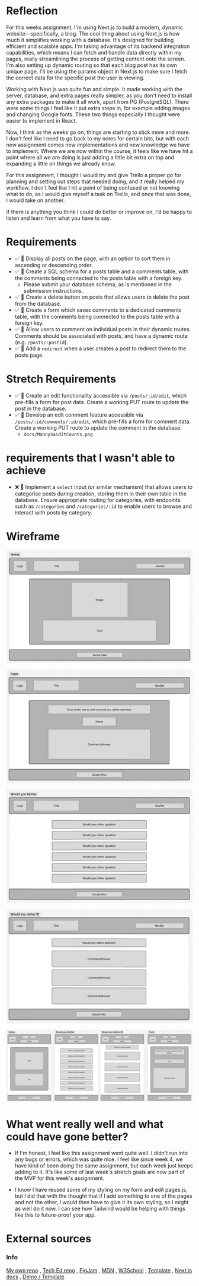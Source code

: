 # Reflection

For this weeks assignment, I'm using Next.js to build a modern, dynamic website—specifically, a blog. The cool thing about using Next.js is how much it simplifies working with a database. It's designed for building efficient and scalable apps. I'm taking advantage of its backend integration capabilities, which means I can fetch and handle data directly within my pages, really streamlining the process of getting content onto the screen. I'm also setting up dynamic routing so that each blog post has its own unique page. I'll be using the params object in Next.js to make sure I fetch the correct data for the specific post the user is viewing.

Working with Next.js was quite fun and simple. It made working with the server, database, and extra pages really simpler, as you don't need to install any extra packages to make it all work, apart from PG (PostgreSQL). There were some things I feel like it put extra steps in, for example adding images and changing Google fonts. These two things especially I thought were easier to implement in React.

Now, I think as the weeks go on, things are starting to stick more and more. I don't feel like I need to go back to my notes for certain bits, but with each new assignment comes new implementations and new knowledge we have to implement. Where we are now within the course, it feels like we have hit a point where all we are doing is just adding a little bit extra on top and expanding a little on things we already know.

For this assignment, I thought I would try and give Trello a proper go for planning and setting out steps that needed doing, and it really helped my workflow. I don't feel like I hit a point of being confused or not knowing what to do, as I would give myself a task on Trello, and once that was done, I would take on another.

If there is anything you think I could do better or improve on, I'd be happy to listen and learn from what you have to say.

# Requirements

- ✅ 🎯 Display all posts on the page, with an option to sort them in ascending or descending order.
- ✅ 🎯 Create a SQL schema for a posts table and a comments table, with the comments being connected to the posts table with a foreign key.
  - Please submit your database schema, as is mentioned in the submission instructions.
- ✅ 🎯 Create a delete button on posts that allows users to delete the post from the database.
- ✅ 🎯 Create a form which saves comments to a dedicated comments table, with the comments being connected to the posts table with a foreign key.
- ✅ 🎯 Allow users to comment on individual posts in their dynamic routes. Comments should be associated with posts, and have a dynamic route (e.g. `/posts/:postid`).
- ✅ 🎯 Add a `redirect` when a user creates a post to redirect them to the posts page.

# Stretch Requirements

- ✅ 🏹 Create an edit functionality accessible via `/posts/:id/edit`, which pre-fills a form for post data. Create a working PUT route to update the post in the database.
- ✅ 🏹 Develop an edit comment feature accessible via `/posts/:id/comments/:id/edit`, which pre-fills a form for comment data. Create a working PUT route to update the comment in the database.
  - `docs/MannySaidItCounts.png`

# requirements that I wasn't able to achieve

- ❌ 🏹 Implement a `select` input (or similar mechanism) that allows users to categorise posts during creation, storing them in their own table in the database. Ensure appropriate routing for categories, with endpoints such as `/categories` and `/categories/:id` to enable users to browse and interact with posts by category.

# Wireframe

<div align="center">

![Home](./docs/wireframe/DecktopHome.png)

</div>
<div align="center">

![Form](./docs/wireframe/DesktopForm.png)

</div>
<div align="center">

![Questions](./docs/wireframe/DesktopWouldYouRather.png)

</div>
<div align="center">

![Commetns](./docs/wireframe/DesktopWouldYouRatherId.png)

</div>
<div align="center">

![Mobile](./docs/wireframe/Mobile.png)

</div>

# What went really well and what could have gone better?

- If I'm honest, I feel like this assignment went quite well. I didn't run into any bugs or errors, which was quite nice. I feel like since week 4, we have kind of been doing the same assignment, but each week just keeps adding to it. It's like some of last week's stretch goals are now part of the MVP for this week's assignment.

- I know I have reused some of my styling on my form and edit pages.js, but I did that with the thought that if I add something to one of the pages and not the other, I would then have to give it its own styling, so I might as well do it now. I can see how Tailwind would be helping with things like this to future-proof your app.

# External sources

### Info

[My own repo](https://github.com/IndieMasco/TechEdSoftwareDeveloper021) , [Tech Ed repo](https://github.com/Tech-Educators/software-dev-021) , [FigJam](https://www.figma.com/board/JjN2Zgtoynrau06MjWJs6q/SD021?node-id=0-1&p=f&t=V1WCGcrmVKnoxJDr-0) , [MDN](https://developer.mozilla.org/en-US/) , [W3School](https://www.w3schools.com/) , [Template](https://github.com/Tech-Educators/software-dev-021/blob/main/demos/week6/week6-assignment/src/App.jsx) , [Next.js docs](https://nextjs.org/docs) , [Demo / Template](https://github.com/Tech-Educators/software-dev-021/tree/main/demos/week8/week8-assignment)
